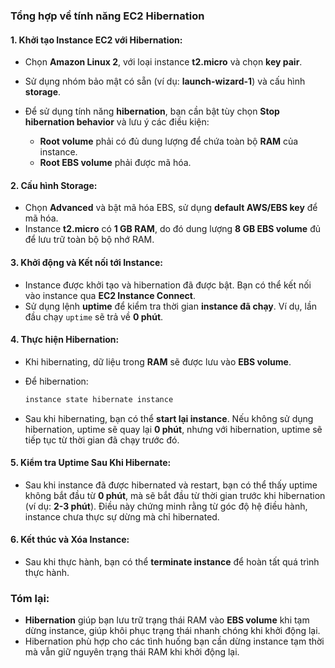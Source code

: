 ### Tổng hợp về tính năng **EC2 Hibernation**

#### 1. **Khởi tạo Instance EC2 với Hibernation:**

* Chọn **Amazon Linux 2**, với loại instance **t2.micro** và chọn **key pair**.
* Sử dụng nhóm bảo mật có sẵn (ví dụ: **launch-wizard-1**) và cấu hình **storage**.
* Để sử dụng tính năng **hibernation**, bạn cần bật tùy chọn **Stop hibernation behavior** và lưu ý các điều kiện:

  * **Root volume** phải có đủ dung lượng để chứa toàn bộ **RAM** của instance.
  * **Root EBS volume** phải được mã hóa.

#### 2. **Cấu hình Storage:**

* Chọn **Advanced** và bật mã hóa EBS, sử dụng **default AWS/EBS key** để mã hóa.
* Instance **t2.micro** có **1 GB RAM**, do đó dung lượng **8 GB EBS volume** đủ để lưu trữ toàn bộ bộ nhớ RAM.

#### 3. **Khởi động và Kết nối tới Instance:**

* Instance được khởi tạo và hibernation đã được bật. Bạn có thể kết nối vào instance qua **EC2 Instance Connect**.
* Sử dụng lệnh **uptime** để kiểm tra thời gian **instance đã chạy**. Ví dụ, lần đầu chạy `uptime` sẽ trả về **0 phút**.

#### 4. **Thực hiện Hibernation:**

* Khi hibernating, dữ liệu trong **RAM** sẽ được lưu vào **EBS volume**.
* Để hibernation:

  ```bash
  instance state hibernate instance
  ```
* Sau khi hibernating, bạn có thể **start lại instance**. Nếu không sử dụng hibernation, uptime sẽ quay lại **0 phút**, nhưng với hibernation, uptime sẽ tiếp tục từ thời gian đã chạy trước đó.

#### 5. **Kiểm tra Uptime Sau Khi Hibernate:**

* Sau khi instance đã được hibernated và restart, bạn có thể thấy uptime không bắt đầu từ **0 phút**, mà sẽ bắt đầu từ thời gian trước khi hibernation (ví dụ: **2-3 phút**). Điều này chứng minh rằng từ góc độ hệ điều hành, instance chưa thực sự dừng mà chỉ hibernated.

#### 6. **Kết thúc và Xóa Instance:**

* Sau khi thực hành, bạn có thể **terminate instance** để hoàn tất quá trình thực hành.

### Tóm lại:

* **Hibernation** giúp bạn lưu trữ trạng thái RAM vào **EBS volume** khi tạm dừng instance, giúp khôi phục trạng thái nhanh chóng khi khởi động lại.
* Hibernation phù hợp cho các tình huống bạn cần dừng instance tạm thời mà vẫn giữ nguyên trạng thái RAM khi khởi động lại.
